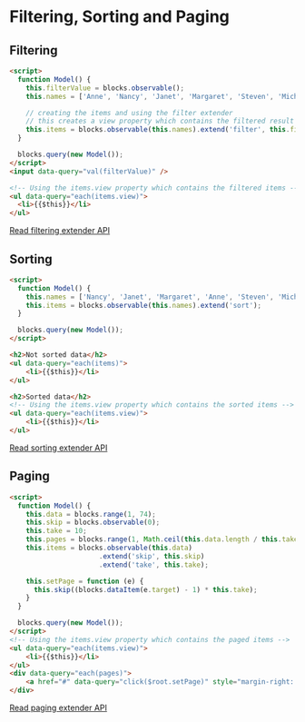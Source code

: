 # Filtering, Sorting and Paging

## Filtering

```html
<script>
  function Model() {
    this.filterValue = blocks.observable();
    this.names = ['Anne', 'Nancy', 'Janet', 'Margaret', 'Steven', 'Michael', 'Laura'];

    // creating the items and using the filter extender
    // this creates a view property which contains the filtered result
    this.items = blocks.observable(this.names).extend('filter', this.filterValue);
  }

  blocks.query(new Model());
</script>
<input data-query="val(filterValue)" />

<!-- Using the items.view property which contains the filtered items -->
<ul data-query="each(items.view)">
  <li>{{$this}}</li>
</ul>
```

[Read filtering extender API](../api.md#blocks-observable-extenders-filter)

## Sorting

```html
<script>
  function Model() {
    this.names = ['Nancy', 'Janet', 'Margaret', 'Anne', 'Steven', 'Michael', 'Laura'];
    this.items = blocks.observable(this.names).extend('sort');
  }

  blocks.query(new Model());
</script>

<h2>Not sorted data</h2>
<ul data-query="each(items)">
    <li>{{$this}}</li>
</ul>

<h2>Sorted data</h2>
<!-- Using the items.view property which contains the sorted items -->
<ul data-query="each(items.view)">
    <li>{{$this}}</li>
</ul>
```

[Read sorting extender API](../api.md#blocks-observable-extenders-sort)

## Paging

```html
<script>
  function Model() {
    this.data = blocks.range(1, 74);
    this.skip = blocks.observable(0);
    this.take = 10;
    this.pages = blocks.range(1, Math.ceil(this.data.length / this.take) + 1);
    this.items = blocks.observable(this.data)
                      .extend('skip', this.skip)
                      .extend('take', this.take);

    this.setPage = function (e) {
      this.skip((blocks.dataItem(e.target) - 1) * this.take);
    }
  }

  blocks.query(new Model());
</script>
<!-- Using the items.view property which contains the paged items -->
<ul data-query="each(items.view)">
    <li>{{$this}}</li>
</ul>
<div data-query="each(pages)">
    <a href="#" data-query="click($root.setPage)" style="margin-right: 5px;">{{$this}}</a>
</div>
```

[Read paging extender API](../api.md#blocks-observable-extenders-paging)